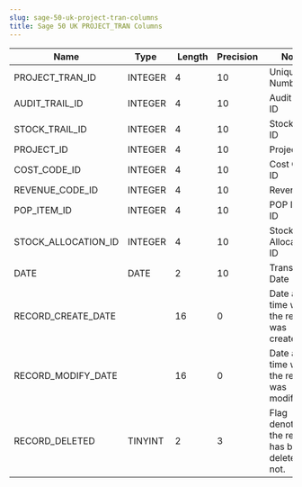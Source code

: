 ```yaml
---
slug: sage-50-uk-project-tran-columns
title: Sage 50 UK PROJECT_TRAN Columns
---
```

| Name | Type  |  Length | Precision  |  Notes  | Example |
| --- | --- | --- | --- | --- | --- |
| PROJECT_TRAN_ID | INTEGER | 4 | 10 | Unique ID Number | 1 |
| AUDIT_TRAIL_ID | INTEGER | 4 | 10 | Audit Trail ID | 0 |
| STOCK_TRAIL_ID | INTEGER | 4 | 10 | Stock Trail ID | 0 |
| PROJECT_ID | INTEGER | 4 | 10 | Project ID | 1 |
| COST_CODE_ID | INTEGER | 4 | 10 | Cost Code ID | 7 |
| REVENUE_CODE_ID | INTEGER | 4 | 10 | Revenue ID | 0 |
| POP_ITEM_ID | INTEGER | 4 | 10 | POP Item ID | 0 |
| STOCK_ALLOCATION_ID | INTEGER | 4 | 10 | Stock Allocation ID | 0 |
| DATE | DATE | 2 | 10 | Transaction Date | 28/04/2005 00:00:00 |
| RECORD_CREATE_DATE |  | 16 | 0 | Date and time when the record was created. | 27/04/2010 17:16:58 |
| RECORD_MODIFY_DATE |  | 16 | 0 | Date and time when the record was modified. | 04/08/2017 14:18:53 |
| RECORD_DELETED | TINYINT | 2 | 3 | Flag denoting if the record has been deleted or not. | 0 |
